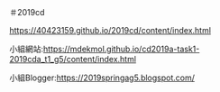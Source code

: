 ＃2019cd

https://40423159.github.io/2019cd/content/index.html 

小組網站:https://mdekmol.github.io/cd2019a-task1-2019cda_t1_g5/content/index.html

小組Blogger:https://2019springag5.blogspot.com/


